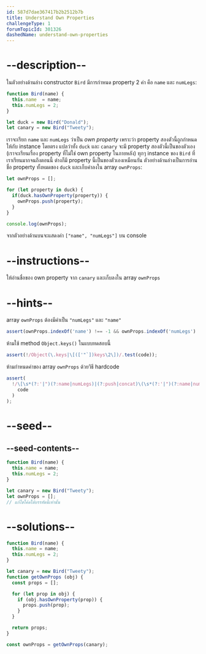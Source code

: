```yaml
---
id: 587d7dae367417b2b2512b7b
title: Understand Own Properties
challengeType: 1
forumTopicId: 301326
dashedName: understand-own-properties
---
```


# --description--

ในตัวอย่างด้านล่าง constructor `Bird` มีการกำหนด property 2 ค่า คือ `name` และ `numLegs`:

```js
function Bird(name) {
  this.name  = name;
  this.numLegs = 2;
}

let duck = new Bird("Donald");
let canary = new Bird("Tweety");
```

เราจะเรียก `name` และ `numLegs` ว่าเป็น <dfn>own property</dfn> เพราะว่า property สองตัวนี้ถูกกำหนดให้กับ instance โดยตรง 
แปลว่าทั้ง `duck` และ `canary` จะมี property สองตัวนี้เป็นของตัวเอง (เราจะเรียนเรื่อง property ที่ไม่ใช่ own property ในภายหลัง)
ทุกๆ instance ของ `Bird` ที่เราเรียนมากจนถึงตอนนี้ ต่างก็มี property นี้เป็นของตัวเองเหมือนกัน 
ตัวอย่างด้านล่างเป็นการอ่านชื่อ property ทั้งหมดของ `duck` และเก็บค่าลงใน array `ownProps`:

```js
let ownProps = [];

for (let property in duck) {
  if(duck.hasOwnProperty(property)) {
    ownProps.push(property);
  }
}

console.log(ownProps);
```

จากตัวอย่างด้านบนจะแสดงค่า `["name", "numLegs"]` บน console

# --instructions--

ให้อ่านชื่อของ own property จาก `canary` และเก็บลงใน array `ownProps`

# --hints--

array `ownProps` ต้องมีค่าเป็น `"numLegs"` และ `"name"`

```js
assert(ownProps.indexOf('name') !== -1 && ownProps.indexOf('numLegs') !== -1);
```

ห้ามใช้ method `Object.keys()` ในแบบทดสอบนี้

```js
assert(!/Object(\.keys|\[(['"`])keys\2\])/.test(code));
```

ห้ามกำหนดค่าของ array `ownProps` ด้วยวิธี hardcode

```js
assert(
  !/\[\s*(?:'|")(?:name|numLegs)|(?:push|concat)\(\s*(?:'|")(?:name|numLegs)/.test(
    code
  )
);
```

# --seed--

## --seed-contents--

```js
function Bird(name) {
  this.name = name;
  this.numLegs = 2;
}

let canary = new Bird("Tweety");
let ownProps = [];
// แก้ไขโค้ดใต้บรรทัดนี้เท่านั้น
```

# --solutions--

```js
function Bird(name) {
  this.name = name;
  this.numLegs = 2;
}

let canary = new Bird("Tweety");
function getOwnProps (obj) {
  const props = [];

  for (let prop in obj) {
    if (obj.hasOwnProperty(prop)) {
      props.push(prop);
    }
  }

  return props;
}

const ownProps = getOwnProps(canary);
```
